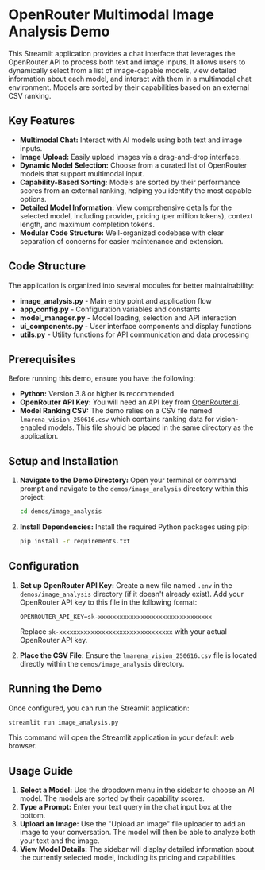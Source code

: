 # OpenRouter Multimodal Image Analysis Demo

This Streamlit application provides a chat interface that leverages the OpenRouter API to process both text and image inputs. It allows users to dynamically select from a list of image-capable models, view detailed information about each model, and interact with them in a multimodal chat environment. Models are sorted by their capabilities based on an external CSV ranking.

## Key Features

- **Multimodal Chat:** Interact with AI models using both text and image inputs.
- **Image Upload:** Easily upload images via a drag-and-drop interface.
- **Dynamic Model Selection:** Choose from a curated list of OpenRouter models that support multimodal input.
- **Capability-Based Sorting:** Models are sorted by their performance scores from an external ranking, helping you identify the most capable options.
- **Detailed Model Information:** View comprehensive details for the selected model, including provider, pricing (per million tokens), context length, and maximum completion tokens.
- **Modular Code Structure:** Well-organized codebase with clear separation of concerns for easier maintenance and extension.

## Code Structure

The application is organized into several modules for better maintainability:

- **image_analysis.py** - Main entry point and application flow
- **app_config.py** - Configuration variables and constants
- **model_manager.py** - Model loading, selection and API interaction
- **ui_components.py** - User interface components and display functions
- **utils.py** - Utility functions for API communication and data processing

## Prerequisites

Before running this demo, ensure you have the following:

- **Python:** Version 3.8 or higher is recommended.
- **OpenRouter API Key:** You will need an API key from [OpenRouter.ai](https://openrouter.ai/).
- **Model Ranking CSV:** The demo relies on a CSV file named `lmarena_vision_250616.csv` which contains ranking data for vision-enabled models. This file should be placed in the same directory as the application.

## Setup and Installation

1.  **Navigate to the Demo Directory:**
    Open your terminal or command prompt and navigate to the `demos/image_analysis` directory within this project:

    ```bash
    cd demos/image_analysis
    ```

2.  **Install Dependencies:**
    Install the required Python packages using pip:
    ```bash
    pip install -r requirements.txt
    ```

## Configuration

1.  **Set up OpenRouter API Key:**
    Create a new file named `.env` in the `demos/image_analysis` directory (if it doesn't already exist). Add your OpenRouter API key to this file in the following format:

    ```
    OPENROUTER_API_KEY=sk-xxxxxxxxxxxxxxxxxxxxxxxxxxxxxxxx
    ```

    Replace `sk-xxxxxxxxxxxxxxxxxxxxxxxxxxxxxxxx` with your actual OpenRouter API key.

2.  **Place the CSV File:**
    Ensure the `lmarena_vision_250616.csv` file is located directly within the `demos/image_analysis` directory.

## Running the Demo

Once configured, you can run the Streamlit application:

```bash
streamlit run image_analysis.py
```

This command will open the Streamlit application in your default web browser.

## Usage Guide

1.  **Select a Model:** Use the dropdown menu in the sidebar to choose an AI model. The models are sorted by their capability scores.
2.  **Type a Prompt:** Enter your text query in the chat input box at the bottom.
3.  **Upload an Image:** Use the "Upload an image" file uploader to add an image to your conversation. The model will then be able to analyze both your text and the image.
4.  **View Model Details:** The sidebar will display detailed information about the currently selected model, including its pricing and capabilities.
